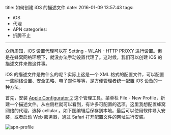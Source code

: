 title: 如何创建 iOS 的描述文件
date: 2016-01-09 13:57:43
tags:
  - iOS
  - 代理
  - APN
categories:
  - 折腾不止
---

众所周知，iOS 设置代理可以在 Setting - WLAN - HTTP PROXY 进行设置。但是在蜂窝网络环境下，就没办法手动设置代理了。这时候，我们可以创建 iOS 的描述文件来做这件事。

iOS 的描述文件是做什么的呢？实际上这是一个 XML 格式的配置文件，可以配置一些网络设置、安全策略、电子邮件等等，是方便管理者统一配置 iOS 设备的一种方法。

<!--more-->

首先，安装 [Apple Configurator 2](https://itunes.apple.com/us/app/apple-configurator-2/id1037126344) 这个管理工具。菜单栏 File - New Profile，新建一个描述文件。从左侧栏就可以看到，有许多可配置的选项。这里我想配置蜂窝网络的代理，选择 cellular 。如下图编辑后保存到本地。最后可以使用软件导入安装，或者启动 Web 服务器，通过 Safari 打开配置文件的网址进行安装。

![apn-profile](/uploads/apn-profile.png)
